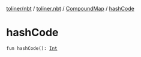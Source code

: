 [toliner/nbt](../../index.md) / [toliner.nbt](../index.md) / [CompoundMap](index.md) / [hashCode](./hash-code.md)

# hashCode

`fun hashCode(): `[`Int`](https://kotlinlang.org/api/latest/jvm/stdlib/kotlin/-int/index.html)